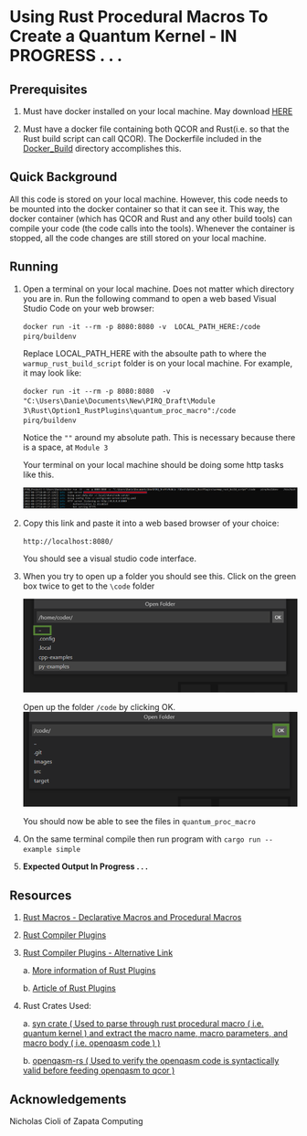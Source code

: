# Using Rust Procedural Macros To Create a Quantum Kernel - **IN PROGRESS . . .** 

## Prerequisites
1) Must have docker installed on your local machine. May download [HERE](https://docs.docker.com/engine/install/)

2) Must have a docker file containing both QCOR and Rust(i.e. so that the Rust build script can call QCOR). The Dockerfile included in the [Docker_Build](../Docker_Build/) directory accomplishes this.  

## Quick Background
All this code is stored on your local machine. However, this code needs to be mounted into the docker container so that it can see it. This way, the docker container (which has QCOR and Rust and any other build tools) can compile your code (the code calls into the tools). Whenever the container is stopped, all the code changes are still stored on your local machine.

## Running
1. Open a terminal on your local machine. Does not matter which directory you are in. Run the following command to open a web based Visual Studio Code on your web browser:

    `docker run -it --rm -p 8080:8080 -v  LOCAL_PATH_HERE:/code    pirq/buildenv`
    

    Replace LOCAL_PATH_HERE with the absoulte path to where the `warmup_rust_build_script` folder is on your local machine. For example, it may look like:

    `docker run -it --rm -p 8080:8080  -v    "C:\Users\Danie\Documents\New\PIRQ_Draft\Module 3\Rust\Option1_RustPlugins\quantum_proc_macro":/code    pirq/buildenv`

    Notice the `""` around my absolute path. This is necessary because there is a space, at `Module 3`

    Your terminal on your local machine should be doing some http tasks like this.

    ![alt text](Images/Run_Docker_On_Local_Terminal.png)

2. Copy this link and paste it into a web based browser of your choice:

   `http://localhost:8080/`

    You should see a visual studio code interface.

3.  When you try to open up a folder you should see this. Click on the green box twice to get to the `\code` folder 

    ![alt text](Images/VSCode_Web_Interface.png)


    Open up the folder `/code` by clicking OK.
    ![alt text](Images/VSCode_Web_Interface2.png)

    You should now be able to see the files in `quantum_proc_macro`

4. On the same terminal compile then run program with `cargo run --example simple`

5. **Expected Output In Progress . . .**

## Resources
1. [Rust Macros - Declarative Macros and Procedural Macros](https://doc.rust-lang.org/book/ch19-06-macros.html)
2. [Rust Compiler Plugins](https://www.cs.brandeis.edu/~cs146a/rust/doc-02-21-2015/book/plugins.html)
3. [Rust Compiler Plugins - Alternative Link](https://itfanr.gitbooks.io/rust-doc-en/content/compiler-plugins.html)
    
    a. [More information of Rust Plugins](https://doc.rust-lang.org/unstable-book/language-features/plugin.html)

    b. [Article of Rust Plugins](https://nullderef.com/blog/plugin-start/) 

4. Rust Crates Used:

    a. [syn crate ( Used to parse through rust procedural macro ( i.e. quantum kernel ) and extract the macro name, macro parameters, and macro body ( i.e. openqasm code )  )](https://crates.io/crates/syn)

    b. [openqasm-rs ( Used to verify the openqasm code is syntactically valid before feeding openqasm to qcor )](https://crates.io/crates/openqasm)

## Acknowledgements
Nicholas Cioli of Zapata Computing